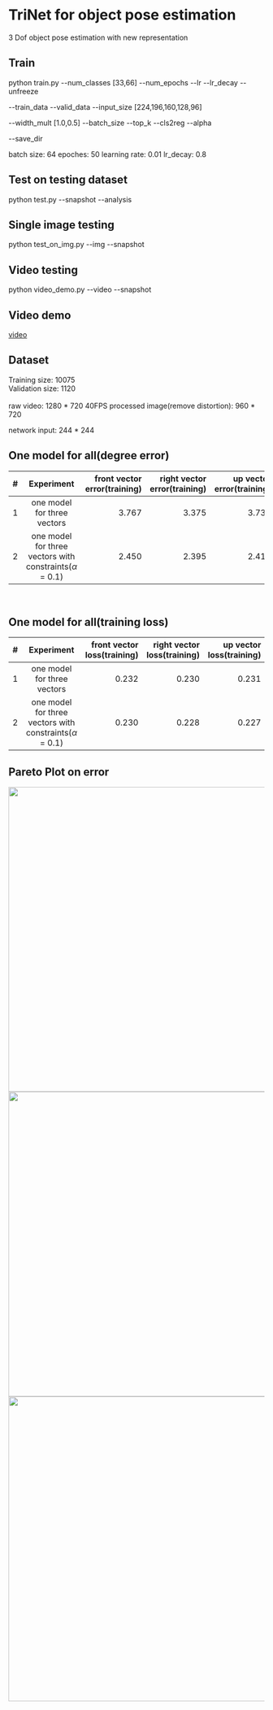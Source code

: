 # TriNet for object pose estimation
3 Dof object pose estimation with new representation

## Train

python train.py  --num_classes [33,66] --num_epochs --lr --lr_decay --unfreeze 

--train_data --valid_data --input_size [224,196,160,128,96] 

--width_mult [1.0,0.5] --batch_size --top_k --cls2reg --alpha

--save_dir

batch size: 64
epoches: 50
learning rate: 0.01
lr_decay: 0.8

## Test on testing dataset

python test.py --snapshot --analysis

## Single image testing

python test_on_img.py --img --snapshot

## Video testing

python video_demo.py --video --snapshot

## Video demo
[video](https://www.youtube.com/watch?v=kYeEM_WB_DI)

## Dataset
Training size: 10075 <br>
Validation size: 1120 <br>
<br>
raw video: 1280 * 720    40FPS
processed image(remove distortion): 960 * 720

network input: 244 * 244

## One model for all(degree error)
|#|Experiment|front vector error(training)|right vector error(training)|up vector error(training)|validation error(total)|
| :--- | :----: | ----: |----: |----: |----: |
|1|one model for three vectors|3.767|3.375|3.732|11.195|
|2|one model for three vectors with constraints($\alpha$ = 0.1)|2.450|2.395|2.415|8.327|

<br>

## One model for all(training loss)
|#|Experiment|front vector loss(training)|right vector loss(training)|up vector loss(training)|
| :--- | :----: | ----: |----: |----: |
|1|one model for three vectors|0.232|0.230|0.231|
|2|one model for three vectors with constraints($\alpha$ = 0.1)|0.230|0.228|0.227|

## Pareto Plot on error
<img src="https://github.com/chuzcjoe/TriNet/raw/master/imgs/front_error.png" width="600">
<img src="https://github.com/chuzcjoe/TriNet/raw/master/imgs/right_error.png" width="600">
<img src="https://github.com/chuzcjoe/TriNet/raw/master/imgs/up_error.png" width="600">



